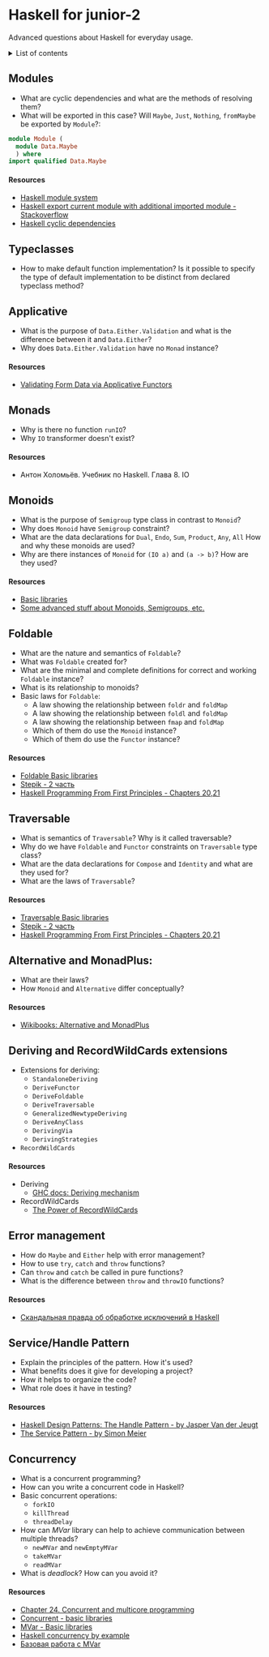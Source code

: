 # Haskell for junior-2

Advanced questions about Haskell for everyday usage.

<details>
<summary>List of contents</summary>
  
- [Modules](#modules)
- [Typeclasses](#typeclasses)
- [Applicative](#applicative)
- [Monads](#monads)
- [Monoids](#monoids)
- [Foldable](#foldable)
- [Traversable](#traversable)
- [Alternative and MonadPlus](#alternative-and-monadplus)
- [Deriving and RecordWildCards extensions](#deriving-and-recordwildcards-extensions)
- [Error management](#error-management)
- [Service/Handle Pattern](#servicehandle-pattern)
- [Concurrency](#concurrency)
</details>


## Modules

* What are cyclic dependencies and what are the methods of resolving them?
* What will be exported in this case? Will `Maybe`, `Just`, `Nothing`, `fromMaybe` be exported by `Module`?:

```haskell
module Module (
  module Data.Maybe
  ) where
import qualified Data.Maybe
```

#### Resources

* [Haskell module system](https://ro-che.info/articles/2012-12-25-haskell-module-system-p1)
* [Haskell export current module with additional imported module - Stackoverflow](https://stackoverflow.com/questions/18035458/haskell-export-current-module-with-additional-imported-module)
* [Haskell cyclic dependencies](https://downloads.haskell.org/~ghc/latest/docs/html/users_guide/separate_compilation.html#mutual-recursion)

## Typeclasses

* How to make default function implementation? Is it possible to specify the type of default implementation to be distinct from declared typeclass method?

## Applicative

* What is the purpose of `Data.Either.Validation` and what is the difference between it and `Data.Either`?
* Why does `Data.Either.Validation` have no `Monad` instance?

#### Resources

* [Validating Form Data via Applicative Functors](https://k-bx.github.io/articles/Validating-Form-Data-via-Applicative-Functors.html)

## Monads

* Why is there no function `runIO`?
* Why `IO` transformer doesn't exist?

#### Resources

* Антон Холомьёв. Учебник по Haskell. Глава 8. IO

## Monoids

* What is the purpose of `Semigroup` type class in contrast to `Monoid`?
* Why does `Monoid` have `Semigroup` constraint?
* What are the data declarations for `Dual`, `Endo`, `Sum`, `Product`, `Any`, `All` How and why these monoids are used?
* Why are there instances of `Monoid` for `(IO a)` and `(a -> b)`? How are they used?

#### Resources

* [Basic libraries](http://hackage.haskell.org/package/base-4.12.0.0/docs/Data-Monoid.html)
* [Some advanced stuff about Monoids, Semigroups, etc.](https://medium.com/@stackdoesnotwork/magical-monoids-50da92b069f4)

## Foldable

* What are the nature and semantics of `Foldable`?
* What was `Foldable` created for?
* What are the minimal and complete definitions for correct and working `Foldable` instance?
* What is its relationship to monoids?
* Basic laws for `Foldable`:
  * A law showing the relationship between `foldr` and `foldMap`
  * A law showing the relationship between `foldl` and `foldMap`
  * A law showing the relationship between `fmap` and `foldMap`
  * Which of them do use the `Monoid` instance?
  * Which of them do use the `Functor` instance?

#### Resources

* [Foldable Basic libraries](http://hackage.haskell.org/package/base-4.12.0.0/docs/Data-Foldable.html)
* [Stepik - 2 часть](https://stepik.org/course/693/syllabus)
* [Haskell Programming From First Principles - Chapters 20,21](https://haskellbook.com)

## Traversable

* What is semantics of `Traversable`? Why is it called traversable?
* Why do we have `Foldable` and `Functor` constraints on `Traversable` type class?
* What are the data declarations for `Compose` and `Identity` and what are they used for?
* What are the laws of `Traversable`?

#### Resources

* [Traversable Basic libraries](http://hackage.haskell.org/package/base-4.12.0.0/docs/Data-Traversable.html)
* [Stepik - 2 часть](https://stepik.org/course/693/syllabus)
* [Haskell Programming From First Principles - Chapters 20,21](https://haskellbook.com)

## Alternative and MonadPlus:

* What are their laws?
* How `Monoid` and `Alternative` differ conceptually?

#### Resources

* [Wikibooks: Alternative and MonadPlus](https://en.wikibooks.org/wiki/Haskell/Alternative_and_MonadPlus)

## Deriving and RecordWildCards extensions

* Extensions for deriving:
  * `StandaloneDeriving`
  * `DeriveFunctor`
  * `DeriveFoldable`
  * `DeriveTraversable`
  * `GeneralizedNewtypeDeriving`
  * `DeriveAnyClass`
  * `DerivingVia`
  * `DerivingStrategies`
* `RecordWildCards`

#### Resources

* Deriving
  * [GHC docs: Deriving mechanism](https://downloads.haskell.org/ghc/latest/docs/html/users_guide/exts/deriving.html)
* RecordWildCards
  * [The Power of RecordWildCards](https://kodimensional.dev/recordwildcards)

## Error management

* How do `Maybe` and `Either` help with error management?
* How to use `try`, `catch` and `throw` functions?
* Can `throw` and `catch` be called in pure functions?
* What is the difference between `throw` and `throwIO` functions?

#### Resources

* [Скандальная правда об обработке исключений в Haskell](https://eax.me/haskell-exceptions/)

## Service/Handle Pattern

* Explain the principles of the pattern. How it's used?
* What benefits does it give for developing a project?
* How it helps to organize the code?
* What role does it have in testing?

#### Resources

* [Haskell Design Patterns: The Handle Pattern - by Jasper Van der Jeugt](https://jaspervdj.be/posts/2018-03-08-handle-pattern.html)
* [The Service Pattern - by Simon Meier](https://www.schoolofhaskell.com/user/meiersi/the-service-pattern)

## Concurrency

* What is a concurrent programming?
* How can you write a concurrent code in Haskell?
* Basic concurrent operations:
  * `forkIO`
  * `killThread`
  * `threadDelay`
* How can _MVar_ library can help to achieve communication between multiple threads?
  * `newMVar` and `newEmptyMVar`
  * `takeMVar`
  * `readMVar`
* What is _deadlock_? How can you avoid it?

#### Resources

* [Chapter 24. Concurrent and multicore programming](http://book.realworldhaskell.org/read/concurrent-and-multicore-programming.html)
* [Concurrent - basic libraries](https://hackage.haskell.org/package/base-4.12.0.0/docs/Control-Concurrent.html)
* [MVar - Basic libraries](http://hackage.haskell.org/package/base-4.12.0.0/docs/Control-Concurrent-MVar.html)
* [Haskell concurrency by example](https://github.com/crabmusket/haskell-simple-concurrency)
* [Базовая работа с MVar](https://ruhaskell.org/posts/theory/2015/02/13/mvars.html)

